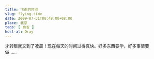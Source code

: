 ```yaml
---
title: 飞逝的时间
slug: flying-time
date: 2009-07-31T00:49:00+08:00
place: 北京
tags: [ 自省 ]
host-at: Oray
---
```

才转眼就又到了凌晨！现在每天的时间过得真快。好多东西要学，好多事情要做……
